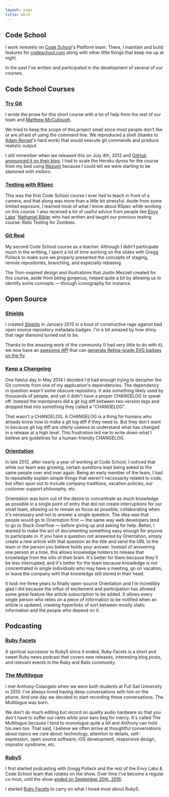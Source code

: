 ```yaml
---
layout: page
title: Work
---
```


## Code School
I work remotely on [Code School](http://codeschool.com)'s Platform
team. There, I maintain and build features for [codeschool.com](http://codeschool.com) along with
other little things that keep me up at night.

In the past I've written and participated in the development
of several of our courses.

## Code School Courses
### [Try Git](http://try.github.com)
I wrote the prose for this short course with a lot of
help from the rest of our team and [Matthew McCullough](https://twitter.com/matthewmccull).

We tried to keep the scope of this project small since most people don't like or
are afraid of using the command line. We reproduced a shell (thanks to
[Adam Rensel](https://twitter.com/adamrensel)'s hard work) that would
execute git commands and produce realistic output.

I still remember when we released this on July 4th, 2012 and
[GitHub announced it on their blog](https://github.com/blog/1183-try-git-in-your-browser).
I had to scale the Heroku dynos for the course from my bed using
[Nezumi](http://nezumiapp.com/) because I could tell we were starting to
be slammed with visitors.

### [Testing with RSpec](http://www.codeschool.com/courses/testing-with-rspec)
This was the first Code School course I ever had to teach in front of a
camera, and that along was more than a little bit stressful.
Aside from some limited exposure, I learned most of what I know about
RSpec while working on this course. I also received a lot of useful advice
from people like [Envy Labs](http://envylabs.com)' [Nathaniel Bibler](https://twitter.com/nbibler)
who had written and taught our previous testing course: Rails Testing for Zombies.

### [Git Real](http://www.codeschool.com/courses/testing-with-rspec)
My second Code School course as a teacher. Although I didn't participate
much in the writting, I spent a lot of time working on the slides with
Gregg Pollack to make sure we properly presented the concepts of staging,
remote repositories, branching, and especially rebasing.

The Tron-inspired design and illustrations that Justin Mezzell
created for this course, aside from being gorgeous, helped quite a bit by
allowing us to identify some concepts — through iconography for instance.

## Open Source
### [Shields](https://github.com/badges/shields)
I created [Shields](http://shields.io) in January 2013 in a bout of constructive rage against bad open source repository metadata badges. I'm a bit amazed by how shiny that rage diamond turned out to be.

Thanks to the amazing work of the community (I had very little to do
with it), we now have an [awesome API](http://shields.io/) that can
[generate Retina-grade SVG badges on the fly](http://img.shields.io/badge/how%20cool-is%20that%3F-yellowgreen.svg).

### [Keep a Changelog](http://keepachangelog.com)
One fatelul day in May 2014 I decided I'd had enough trying to decipher the Git commits from one of my application's dependencies. The dependency in question wasn't some obscure repository. It was something likely used by thousands of people, and yet it didn't have a proper CHANGELOG to speak off. Instead the maintainers did a git log diff between two version tags and dropped that into something they called a "CHANGELOG".

That wasn't a CHANGELOG. A CHANGELOG is a thing for humans who already know how to make a git log diff if they need to. But they don't want to because git log diff are utterly useless to understand what has changed in a release at a high level. This frustration led me to write down what I believe are guidelines for a human-friendly CHANGELOG.

### [Orientation](http://orientation.io)
In late 2012, after nearly a year of working at Code School, I noticed that while
our team was growing, certain questions kept being asked to the same people over
and over again. Being an early member of the team, I had to repeatedly explain
simple things that weren't necessarily related to code, but often spun out to
include company traditions, vacation policies, our customer support philosophy,
etc.

Orientation was born out of the desire to concentrate as much knowledge as possible
in a single point of entry that did not create interruptions for our small team,
allowing us to remain as focus as possible; collaborating when it's necessary
and not to answer a single question. The idea was that people would go to Orientation
first — the same way web developers tend to go to Stack Overflow — before giving up
and asking for help. Better, I wanted to make the act of documenting something
easy enough for anyone to participate in: if you have a question not answered by
Orientation, simply create a new article with that question as the title and send
the URL to the team or the person you believe holds your answer. Instead of answering
one person at a time, this allows knowledge holders to release that knowledge from
the sillo of their brain. It's better for them because they'll be less interrupted,
and it's better for the team because knowledge is not concentrated in single
individuals who may have a meeting, go on vacation, or leave the company with that
knowledge still stored in their head.

It took me three years to finally open-source Orientation and I'm incredibly glad
I did because the influx of excitement and participation has allowed some great
feature like article subscription to be added. It allows every single person who
relies on a piece of information to be notified when an article is updated, creating
hyperlinks of sort between mostly static information and the people who depend on it.

## Podcasting
### [Ruby Facets](http://rubyfacets.com)
A spiritual successor to Ruby5 since it ended, Ruby Facets is a short and sweet
Ruby news podcast that covers new releases, interesting blog posts, and relevant
events in the Ruby and Rails community.

### [The Multilogue](http://themultilogue)
I met Anthony Colangelo when we were both students at Full Sail University in 2010.
I've always loved having deep conversations with him on the phone. And one
day we decided to start recording these conversations. The Multilogue was born.

We don't do much editing but record on quality audio hardware so that you don't
have to suffer our rants while your ears beg for mercy. It's called The
Multilogue because I tend to monologue quite a bit and Anthony can hold his own
too. That said, I believe we often arrive at thoughtful conversations about
topics we care about: technology, attention to details, self-expression, open
source software, iOS development, responsive design, impostor syndrome, etc.

### [Ruby5](http://ruby5.envylabs.com)
I first started podcasting with Gregg Pollack and the rest of the
Envy Labs & Code School team that rotates on the show. Over time I've
become a regular co-host, until the show [ended on September 20th, 2016](https://ruby5.codeschool.com/episodes/690-episode-645-september-20th-2016).

I started [Ruby Facets](http://rubyfacets.com/) to carry on what I loved most about Ruby5.
